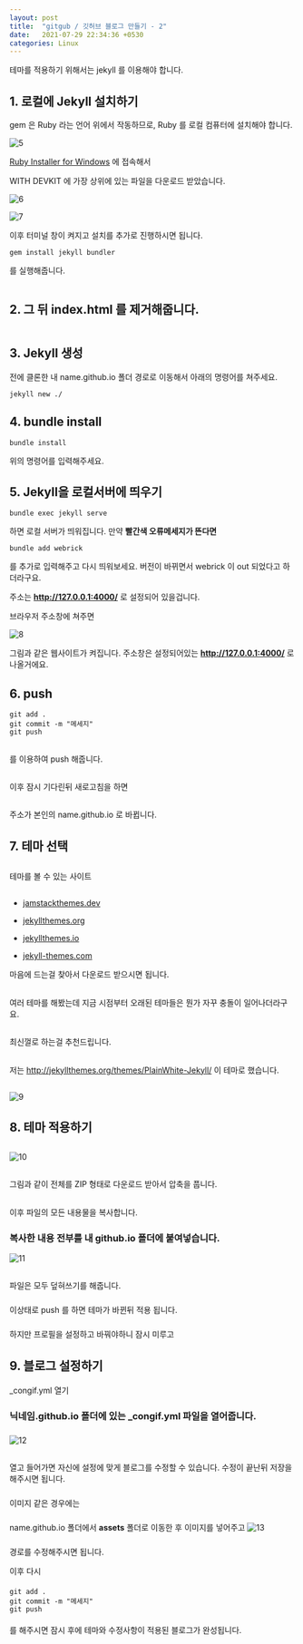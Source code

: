 ```yaml
---
layout: post
title:  "gitgub / 깃허브 블로그 만들기 - 2"
date:   2021-07-29 22:34:36 +0530
categories: Linux
---
```


테마를 적용하기 위해서는 jekyll 를 이용해야 합니다.  




## 1. 로컬에 Jekyll 설치하기  


gem 은 Ruby 라는 언어 위에서 작동하므로, Ruby 를 로컬 컴퓨터에 설치해야 합니다.  

![5](https://user-images.githubusercontent.com/61610411/127499570-f2af72b7-c23d-41b4-8daa-99fe40d23bfa.PNG)


[Ruby Installer for Windows](https://rubyinstaller.org/downloads/) 에 접속해서  


WITH DEVKIT 에 가장 상위에 있는 파일을 다운로드 받았습니다.  

![6](https://user-images.githubusercontent.com/61610411/127499630-b6b10c25-c8f6-412d-9637-2d8160ad2d06.PNG)  


![7](https://user-images.githubusercontent.com/61610411/127499742-750dc23c-3b02-4620-af13-da5127800e73.PNG)  

이후 터미널 창이 켜지고 설치를 추가로 진행하시면 됩니다.  


```
gem install jekyll bundler
```

를 실행해줍니다.  

```
```
## 2. 그 뒤 index.html 를 제거해줍니다.
```
```

## 3. Jekyll 생성  


전에 클론한 내 name.github.io 폴더 경로로 이동해서 아래의 명령어를 쳐주세요.  


```
jekyll new ./
```


## 4. bundle install  


```  
bundle install
```

위의 명령어를 입력해주세요.  

## 5. Jekyll을 로컬서버에 띄우기  


```
bundle exec jekyll serve
```

하면 로컬 서버가 띄워집니다. 만약 __빨간색 오류메세지가 뜬다면__  

```
bundle add webrick
```

를 추가로 입력해주고 다시 띄워보세요. 버전이 바뀌면서 webrick 이 out 되었다고 하더라구요.  

주소는  __http://127.0.0.1:4000/__  로 설정되어 있을겁니다.  

브라우저 주소창에 쳐주면   


![8](https://user-images.githubusercontent.com/61610411/127501271-ad0a9442-8940-4185-a11c-db9e5e1a5c8b.PNG)



그림과 같은 웹사이트가 켜집니다. 주소창은 설정되어있는 __http://127.0.0.1:4000/__ 로 나올거에요.

## 6. push  


```
git add .
git commit -m "메세지"
git push
```

##
를 이용하여 push 해줍니다.  

##
이후 잠시 기다린뒤 새로고침을 하면  

##
주소가 본인의 name.github.io 로 바뀝니다.  

## 7. 테마 선택
##

테마를 볼 수 있는 사이트
##
- [jamstackthemes.dev](https://jamstackthemes.dev/ssg/jekyll/)

- [jekyllthemes.org](http://jekyllthemes.org/)

- [jekyllthemes.io](https://jekyllthemes.io/)

- [jekyll-themes.com](https://jekyll-themes.com/)

마음에 드는걸 찾아서 다운로드 받으시면 됩니다.

##
여러 테마를 해봤는데 지금 시점부터 오래된 테마들은 뭔가 자꾸 충돌이 일어나더라구요.

##
최신껄로 하는걸 추천드립니다.

##
저는 http://jekyllthemes.org/themes/PlainWhite-Jekyll/ 이 테마로 했습니다.

##
![9](https://user-images.githubusercontent.com/61610411/127505617-2398da73-947b-40e6-b3af-f4e1f19b876d.png)


## 8. 테마 적용하기

##
![10](https://user-images.githubusercontent.com/61610411/127506017-1520c93a-cdde-4ea3-a441-ffd9b353fc5e.PNG)
##

그림과 같이 전체를 ZIP 형태로 다운로드 받아서 압축을 풉니다.
##
이후 파일의 모든 내용물을 복사합니다.

### 복사한 내용 전부를 내 github.io 폴더에 붙여넣습니다.

![11](https://user-images.githubusercontent.com/61610411/127506628-8f020f92-d131-466a-92b3-71d8a3cb691e.PNG)
##

파일은 모두 덮혀쓰기를 해줍니다.
###
이상태로 push 를 하면 테마가 바뀐뒤 적용 됩니다.
###
하지만 프로필을 설정하고 바꿔야하니 잠시 미루고

## 9. 블로그 설정하기
####
_congif.yml 열기
####
### 닉네임.github.io 폴더에 있는 _congif.yml 파일을 열어줍니다.
###
![12](https://user-images.githubusercontent.com/61610411/127507488-b6e328fa-fdd3-4529-ac30-ee9954582c90.PNG)

##

열고 들어가면 자신에 설정에 맞게 블로그를 수정할 수 있습니다. 수정이 끝난뒤 저장을 해주시면 됩니다.
###
이미지 같은 경우에는 
###
name.github.io 폴더에서 __assets__ 폴더로 이동한 후 이미지를 넣어주고 
![13](https://user-images.githubusercontent.com/61610411/127507781-b87f5fcd-1dc7-4693-ad14-d6dbb04084cb.png)

###
경로를 수정해주시면 됩니다.

이후 다시 
####
```
git add .
git commit -m "메세지"
git push
```
####
를 해주시면 잠시 후에 테마와 수정사항이 적용된 블로그가 완성됩니다.

